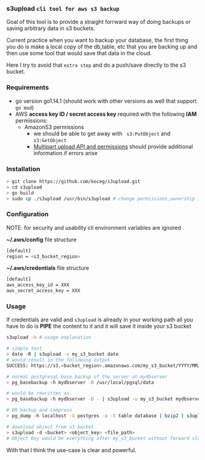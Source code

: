 ### s3upload `cli tool for aws s3 backup`

Goal of this tool is to provide a straight forrward way of doing backups or saving arbitrary data in s3 buckets.

Current practice when you want to backup your database, the first thing you do is make a local copy of the db,table, etc that you are backing up and then use some tool that would save that data in the cloud.

Here I try to avoid that `extra step` and do a push/save directly to the s3 bucket.

### Requirements
- go version go1.14.1 (should work with other versions as well that support `go mod`)
- AWS **access key ID / secret access key** required with the following **IAM** permissions:
  - AmazonS3 permissions
  	- we should be able to get away with ` s3:PutObject` and `s3:GetObject` 
    - [Multipart upload API and permissions](https://docs.aws.amazon.com/AmazonS3/latest/dev/mpuAndPermissions.html) should provide additional information if errors arise

### Installation
```bash
> git clone https://github.com/koceg/s3upload.git
> cd s3upload
> go build
> sudo cp ./s3upload /usr/bin/s3upload # change permissions,ownership if neceserry
```
### Configuration
NOTE: for security and usability cli environment variables are ignored    

**~/.aws/config** file structure
```bash
[default]
region = <s3_bucket_region>
```

**~/.aws/credentials** file structure
```bash
[default]
aws_access_key_id = XXX
aws_secret_access_key = XXX
```
### Usage

If credentials are valid and `s3upload` is already in your working path all you have to do is **PIPE** the content to it and it will save it inside your s3 bucket 

```bash
s3upload -h # usage explanation

# simple test
> date -R | s3upload -u my_s3_bucket date
# would result in the following output
SUCCESS: https://s3.<bucket_region>.amazonaws.com/my_s3_bucket/YYYY/MM/DD/date_HH_MM_SS

# normal postgresql base backup of the server at mydbserver 
> pg_basebackup -h mydbserver -D /usr/local/pgsql/data

# would be rewritten as
> pg_basebackup -h mydbserver -D - | s3upload -u my_s3_bucket mydbserver

# OR backup and compress
> pg_dump -h localhost -U postgres -a -t table database | bzip2 | s3upload -u my_s3_bucket tabledata.bz2

# download object from s3 bucket
> s3upload -d <bucket> <object_key> <file_path> 
# Object Key would be everything after my_s3_bucket without forward slash see first example for reference
```
With that I think the use-case is clear and powerful.

